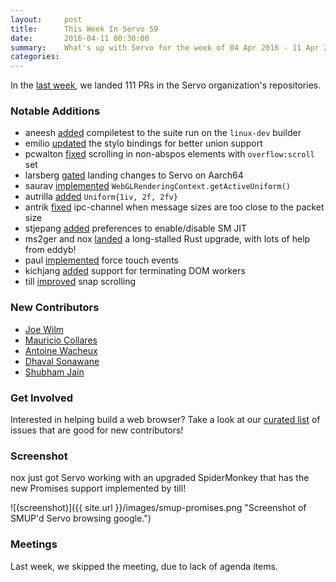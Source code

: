 ```yaml
---
layout:     post
title:      This Week In Servo 59
date:       2016-04-11 00:30:00
summary:    What's up with Servo for the week of 04 Apr 2016 - 11 Apr 2016
categories:
---
```


In the [last week](https://github.com/pulls?page=1&q=is%3Apr+is%3Amerged+closed%3A2016-04-04..2016-04-11+user%3Aservo), we landed 111 PRs in the Servo organization's repositories.

### Notable Additions

 - aneesh [added](https://github.com/servo/saltfs/pull/313) compiletest to the suite run on the `linux-dev` builder
 - emilio [updated](https://github.com/servo/servo/pull/10484) the stylo bindings for better union support
 - pcwalton [fixed](https://github.com/servo/servo/pull/10450) scrolling in non-abspos elements with `overflow:scroll` set
 - larsberg [gated](https://github.com/servo/saltfs/pull/305) landing changes to Servo on Aarch64
 - saurav [implemented](https://github.com/servo/servo/pull/10433) `WebGLRenderingContext.getActiveUniform()`
 - autrilla [added](https://github.com/servo/servo/pull/10432) `Uniform{1iv, 2f, 2fv}`
 - antrik [fixed](https://github.com/servo/ipc-channel/pull/61) ipc-channel when message sizes are too close to the packet size
 - stjepang [added](https://github.com/servo/servo/pull/10325) preferences to enable/disable SM JIT
 - ms2ger and nox [landed](https://github.com/servo/servo/pull/10173) a long-stalled Rust upgrade, with lots of help from eddyb!
 - paul [implemented](https://github.com/servo/servo/pull/9811) force touch events
 - kichjang [added](https://github.com/servo/servo/pull/9688) support for terminating DOM workers
 - till [improved](https://github.com/servo/servo/pull/10387) snap scrolling

### New Contributors

 - [Joe Wilm](https://github.com/jwilm)
 - [Mauricio Collares](https://github.com/mauricioc)
 - [Antoine Wacheux](https://github.com/Shiroy)
 - [Dhaval Sonawane](https://github.com/dhaval0603)
 - [Shubham Jain](https://github.com/slayerjain)

### Get Involved

Interested in helping build a web browser? Take a look at our [curated list](https://starters.servo.org/) of issues that are good for new contributors!

### Screenshot

nox just got Servo working with an upgraded SpiderMonkey that has the new Promises support implemented by till!

![(screenshot)]({{ site.url }}/images/smup-promises.png "Screenshot of SMUP'd Servo browsing google.")

### Meetings

Last week, we skipped the meeting, due to lack of agenda items.
